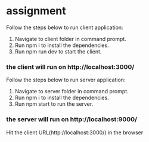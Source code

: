 # assignment

Follow the steps below to run client application:
1. Navigate to client folder in command prompt.
2. Run npm i to install the dependencies.
3. Run npm run dev to start the client.

### the client will run on http://localhost:3000/

Follow the steps below to run server application:
1. Navigate to server folder in command prompt.
2. Run npm i to install the dependencies.
3. Run npm start to run the server.

### the server will run on http://localhost:9000/

Hit the client URL(http://localhost:3000/) in the browser
